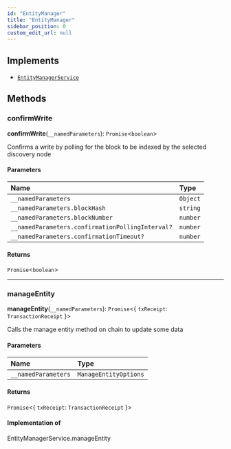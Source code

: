 ```yaml
---
id: "EntityManager"
title: "EntityManager"
sidebar_position: 0
custom_edit_url: null
---
```


## Implements

- [`EntityManagerService`](../modules.md#entitymanagerservice)

## Methods

### confirmWrite

**confirmWrite**(`__namedParameters`): `Promise`<`boolean`\>

Confirms a write by polling for the block to be indexed by the selected
discovery node

#### Parameters

| Name | Type |
| :------ | :------ |
| `__namedParameters` | `Object` |
| `__namedParameters.blockHash` | `string` |
| `__namedParameters.blockNumber` | `number` |
| `__namedParameters.confirmationPollingInterval?` | `number` |
| `__namedParameters.confirmationTimeout?` | `number` |

#### Returns

`Promise`<`boolean`\>

___

### manageEntity

**manageEntity**(`__namedParameters`): `Promise`<{ `txReceipt`: `TransactionReceipt`  }\>

Calls the manage entity method on chain to update some data

#### Parameters

| Name | Type |
| :------ | :------ |
| `__namedParameters` | `ManageEntityOptions` |

#### Returns

`Promise`<{ `txReceipt`: `TransactionReceipt`  }\>

#### Implementation of

EntityManagerService.manageEntity
